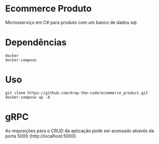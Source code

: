 # Ecommerce Produto
Microsserviço em C# para produto com um banco de dados sql.
# Dependências
```
docker
docker-compose
```

# Uso
```
git clone https://github.com/drop-the-code/ecommerce_product.git
docker-compose up -d
```

# gRPC
As requisições para o CRUD da aplicação pode ser acessado através da porta 5000 (http://localhost:5000).
